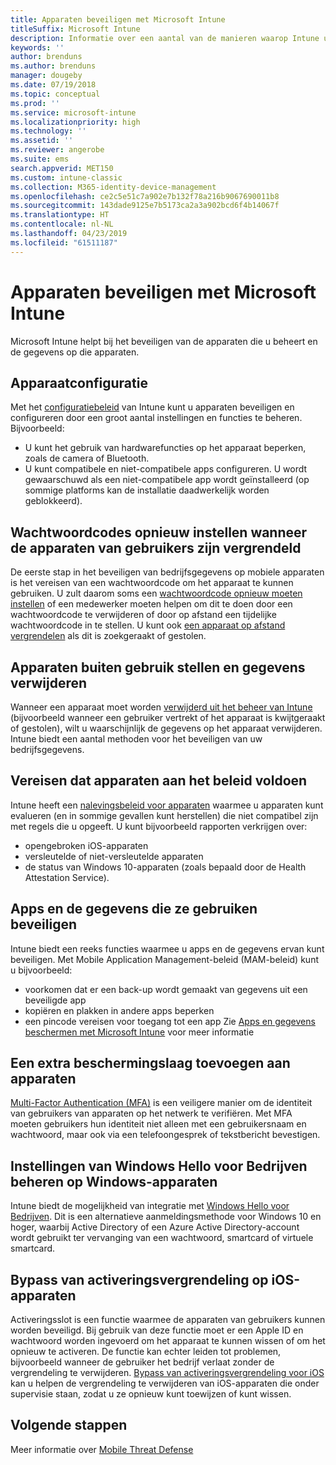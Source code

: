 ```yaml
---
title: Apparaten beveiligen met Microsoft Intune
titleSuffix: Microsoft Intune
description: Informatie over een aantal van de manieren waarop Intune uw apparaten kan beschermen tegen onbevoegde toegang en andere dreigingen.
keywords: ''
author: brenduns
ms.author: brenduns
manager: dougeby
ms.date: 07/19/2018
ms.topic: conceptual
ms.prod: ''
ms.service: microsoft-intune
ms.localizationpriority: high
ms.technology: ''
ms.assetid: ''
ms.reviewer: angerobe
ms.suite: ems
search.appverid: MET150
ms.custom: intune-classic
ms.collection: M365-identity-device-management
ms.openlocfilehash: ce2c5e51c7a902e7b132f78a216b9067690011b8
ms.sourcegitcommit: 143dade9125e7b5173ca2a3a902bcd6f4b14067f
ms.translationtype: HT
ms.contentlocale: nl-NL
ms.lasthandoff: 04/23/2019
ms.locfileid: "61511187"
---
```

# <a name="protect-devices-with-microsoft-intune"></a>Apparaten beveiligen met Microsoft Intune

Microsoft Intune helpt bij het beveiligen van de apparaten die u beheert en de gegevens op die apparaten.

## <a name="device-configuration"></a>Apparaatconfiguratie
Met het [configuratiebeleid](device-profiles.md) van Intune kunt u apparaten beveiligen en configureren door een groot aantal instellingen en functies te beheren. Bijvoorbeeld:
- U kunt het gebruik van hardwarefuncties op het apparaat beperken, zoals de camera of Bluetooth.
- U kunt compatibele en niet-compatibele apps configureren. U wordt gewaarschuwd als een niet-compatibele app wordt geïnstalleerd (op sommige platforms kan de installatie daadwerkelijk worden geblokkeerd).

## <a name="reset-passcodes-when-users-are-locked-out-of-their-devices"></a>Wachtwoordcodes opnieuw instellen wanneer de apparaten van gebruikers zijn vergrendeld
De eerste stap in het beveiligen van bedrijfsgegevens op mobiele apparaten is het vereisen van een wachtwoordcode om het apparaat te kunnen gebruiken. U zult daarom soms een [wachtwoordcode opnieuw moeten instellen](device-passcode-reset.md) of een medewerker moeten helpen om dit te doen door een wachtwoordcode te verwijderen of door op afstand een tijdelijke wachtwoordcode in te stellen. U kunt ook [een apparaat op afstand vergrendelen](device-remote-lock.md) als dit is zoekgeraakt of gestolen.

## <a name="retire-devices-and-remove-data"></a>Apparaten buiten gebruik stellen en gegevens verwijderen
Wanneer een apparaat moet worden [verwijderd uit het beheer van Intune](devices-wipe.md) (bijvoorbeeld wanneer een gebruiker vertrekt of het apparaat is kwijtgeraakt of gestolen), wilt u waarschijnlijk de gegevens op het apparaat verwijderen. Intune biedt een aantal methoden voor het beveiligen van uw bedrijfsgegevens.

## <a name="require-devices-to-be-compliant"></a>Vereisen dat apparaten aan het beleid voldoen
Intune heeft een [nalevingsbeleid voor apparaten](device-compliance-get-started.md) waarmee u apparaten kunt evalueren (en in sommige gevallen kunt herstellen) die niet compatibel zijn met regels die u opgeeft. U kunt bijvoorbeeld rapporten verkrijgen over:
- opengebroken iOS-apparaten
- versleutelde of niet-versleutelde apparaten
- de status van Windows 10-apparaten (zoals bepaald door de Health Attestation Service).

## <a name="protect-apps-and-the-data-they-use"></a>Apps en de gegevens die ze gebruiken beveiligen
Intune biedt een reeks functies waarmee u apps en de gegevens ervan kunt beveiligen. Met Mobile Application Management-beleid (MAM-beleid) kunt u bijvoorbeeld:
- voorkomen dat er een back-up wordt gemaakt van gegevens uit een beveiligde app
- kopiëren en plakken in andere apps beperken
- een pincode vereisen voor toegang tot een app Zie [Apps en gegevens beschermen met Microsoft Intune](app-protection-policy.md) voor meer informatie

## <a name="add-an-additional-layer-of-protection-to-devices"></a>Een extra beschermingslaag toevoegen aan apparaten
[Multi-Factor Authentication (MFA)](multi-factor-authentication.md) is een veiligere manier om de identiteit van gebruikers van apparaten op het netwerk te verifiëren.  Met MFA moeten gebruikers hun identiteit niet alleen met een gebruikersnaam en wachtwoord, maar ook via een telefoongesprek of tekstbericht bevestigen.

## <a name="control-windows-hello-for-business-settings-on-windows-devices"></a>Instellingen van Windows Hello voor Bedrijven beheren op Windows-apparaten
Intune biedt de mogelijkheid van integratie met [Windows Hello voor Bedrijven](windows-hello.md). Dit is een alternatieve aanmeldingsmethode voor Windows 10 en hoger, waarbij Active Directory of een Azure Active Directory-account wordt gebruikt ter vervanging van een wachtwoord, smartcard of virtuele smartcard.

## <a name="bypass-activation-lock-on-ios-devices"></a>Bypass van activeringsvergrendeling op iOS-apparaten
Activeringsslot is een functie waarmee de apparaten van gebruikers kunnen worden beveiligd. Bij gebruik van deze functie moet er een Apple ID en wachtwoord worden ingevoerd om het apparaat te kunnen wissen of om het opnieuw te activeren. De functie kan echter leiden tot problemen, bijvoorbeeld wanneer de gebruiker het bedrijf verlaat zonder de vergrendeling te verwijderen. [Bypass van activeringsvergrendeling voor iOS]( device-activation-lock-bypass.md) kan u helpen de vergrendeling te verwijderen van iOS-apparaten die onder supervisie staan, zodat u ze opnieuw kunt toewijzen of kunt wissen.

## <a name="next-steps"></a>Volgende stappen

Meer informatie over [Mobile Threat Defense](mobile-threat-defense.md)



